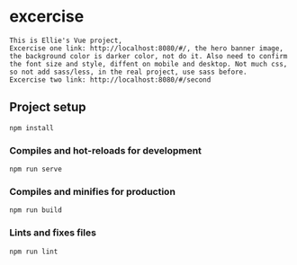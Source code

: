 # excercise
```
This is Ellie's Vue project, 
Excercise one link: http://localhost:8080/#/, the hero banner image, the background color is darker color, not do it. Also need to confirm the font size and style, diffent on mobile and desktop. Not much css, so not add sass/less, in the real project, use sass before.
Excercise two link: http://localhost:8080/#/second
```
## Project setup
```
npm install
```

### Compiles and hot-reloads for development
```
npm run serve
```

### Compiles and minifies for production
```
npm run build
```

### Lints and fixes files
```
npm run lint
```

